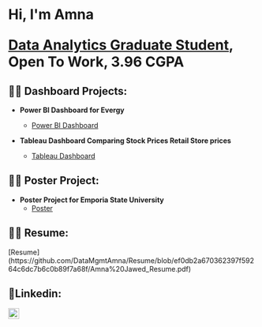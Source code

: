 <h1>Hi, I'm Amna <br/><a href="https://github.com/DataMgmtAmna">
  
  Data Analytics Graduate Student</a>, Open To Work</a>, <a >3.96 CGPA</a></h1>

<h2> 👨‍💻 Dashboard Projects:</h2>

- <b>Power BI Dashboard for Evergy</b>
  - [Power BI Dashboard](https://github.com/DataMgmtAmna/PowerBI_Dashboard_Project/blob/main/README.md)
 
- <b>Tableau Dashboard Comparing Stock Prices Retail Store prices</b>
  - [Tableau Dashboard](https://github.com/DataMgmtAmna/Tableau-Dashboard/blob/18bb5843dbdde2aaf7995f9b6a774b5b4fef1f3f/README.md)
 
<h2> 👨‍💻 Poster Project:</h2>

- <b>Poster Project for Emporia State University</b>
  - [Poster](https://github.com/DataMgmtAmna/Poster_Project_For_Emporia_State_University/blob/f7388b0c47649354e227604d0a0a7b448612bcb0/ESU%20Economic%20Impact%20Analysis%20Research%20Poster.pdf)
 
<h2> 👨‍💻 Resume:</h2>
[Resume](https://github.com/DataMgmtAmna/Resume/blob/ef0db2a670362397f59264c6dc7b6c0b89f7a68f/Amna%20Jawed_Resume.pdf)

<h2> 🤳Linkedin:</h2>

[<img align="left" alt="JoshMadakor | LinkedIn" width="22px" src="https://cdn.jsdelivr.net/npm/simple-icons@v3/icons/linkedin.svg" />][linkedin]

[linkedin]: https://www.linkedin.com/in/amna-jawed/


<!--
**joshmadakor1/joshmadakor1** is a ✨ _special_ ✨ repository because its `README.md` (this file) appears on your GitHub profile.

Here are some ideas to get you started:

- 🔭 I’m currently working on ...
- 🌱 I’m currently learning ...
- 👯 I’m looking to collaborate on ...
- 🤔 I’m looking for help with ...
- 💬 Ask me about ...
- 📫 How to reach me: ...
- 😄 Pronouns: ...
- ⚡ Fun fact: ...
-->
